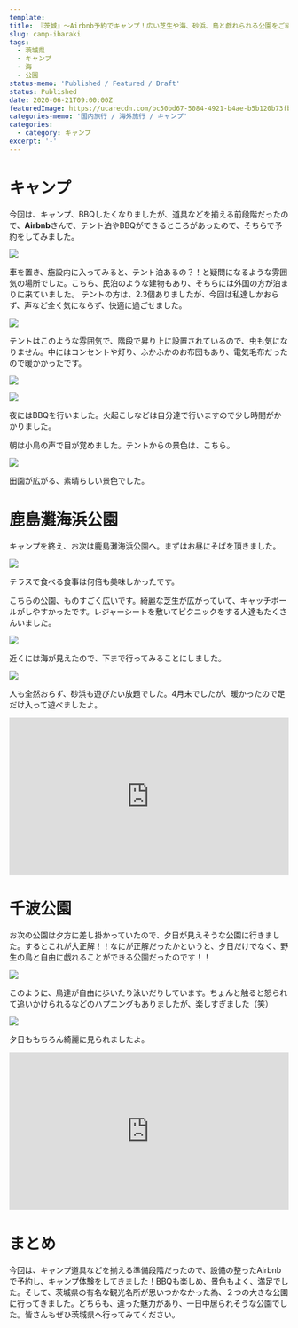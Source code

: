 ```yaml
---
template: 
title: 『茨城』〜Airbnb予約でキャンプ！広い芝生や海、砂浜、鳥と戯れられる公園をご紹介〜
slug: camp-ibaraki
tags:
  - 茨城県
  - キャンプ
  - 海
  - 公園
status-memo: 'Published / Featured / Draft'
status: Published
date: 2020-06-21T09:00:00Z
featuredImage: https://ucarecdn.com/bc50bd67-5084-4921-b4ae-b5b120b73fb1/-/preview/-/enhance/50/
categories-memo: '国内旅行 / 海外旅行 / キャンプ'
categories:
  - category: キャンプ
excerpt: '-'
---
```


# キャンプ

今回は、キャンプ、BBQしたくなりましたが、道具などを揃える前段階だったので、**Airbnb**さんで、テント泊やBBQができるところがあったので、そちらで予約をしてみました。

![](https://ucarecdn.com/bc50bd67-5084-4921-b4ae-b5b120b73fb1/-/preview/-/enhance/50/)

車を置き、施設内に入ってみると、テント泊あるの？！と疑問になるような雰囲気の場所でした。こちら、民泊のような建物もあり、そちらには外国の方が泊まりに来ていました。
テントの方は、2.3個ありましたが、今回は私達しかおらず、声など全く気にならず、快適に過ごせました。

![](https://ucarecdn.com/6e33bd9e-5536-44c2-a331-a79e406fe137/)

テントはこのような雰囲気で、階段で昇り上に設置されているので、虫も気になりません。中にはコンセントや灯り、ふかふかのお布団もあり、電気毛布だったので暖かかったです。

![](https://ucarecdn.com/96853f47-75e4-442a-a87a-ed4fb51bf83b/)

![](https://ucarecdn.com/38f326f0-deaa-432a-9ec6-e7c7e79a196a/)

夜にはBBQを行いました。火起こしなどは自分達で行いますので少し時間がかかりました。

朝は小鳥の声で目が覚めました。テントからの景色は、こちら。

![](https://ucarecdn.com/643bf043-e5c2-464a-9d81-669aaa855e1e/-/preview/-/enhance/50/)

田園が広がる、素晴らしい景色でした。

# 鹿島灘海浜公園
キャンプを終え、お次は鹿島灘海浜公園へ。まずはお昼にそばを頂きました。

![](https://ucarecdn.com/c335ae12-103c-4179-b1ef-a57ccb20d918/)

テラスで食べる食事は何倍も美味しかったです。

こちらの公園、ものすごく広いです。綺麗な芝生が広がっていて、キャッチボールがしやすかったです。レジャーシートを敷いてピクニックをする人達もたくさんいました。

![](https://ucarecdn.com/dd83b6b3-e236-4c25-8d30-fdfda951345c/-/preview/-/enhance/62/)

近くには海が見えたので、下まで行ってみることにしました。

![](https://ucarecdn.com/4654cd20-a080-4db3-a6ae-1d0790d20834/)

人も全然おらず、砂浜も遊びたい放題でした。4月末でしたが、暖かったので足だけ入って遊べましたよ。

<div style="min-width: 100px;"><div style="left: 0; width: 100%; height: 0; position: relative; padding-bottom: 56.25%;"><iframe src="https://maps.google.com/maps?q=%E3%80%92311-1513%20%E8%8C%A8%E5%9F%8E%E7%9C%8C%E9%89%BE%E7%94%B0%E5%B8%82%E5%A4%A7%E7%AB%B9%EF%BC%93%EF%BC%99%EF%BC%90%20%E9%B9%BF%E5%B3%B6%E7%81%98%E6%B5%B7%E6%B5%9C%E5%85%AC%E5%9C%92&amp;ftid=0x60224eb429e694db%3A0x1400664aca7e1e75&amp;hl=ja-JP&amp;gl=jp&amp;shorturl=1&amp;ie=UTF8&amp;output=embed" style="border: 0; top: 0; left: 0; width: 100%; height: 100%; position: absolute;" allowfullscreen></iframe></div></div>

# 千波公園

お次の公園は夕方に差し掛かっていたので、夕日が見えそうな公園に行きました。するとこれが大正解！！なにが正解だったかというと、夕日だけでなく、野生の鳥と自由に戯れることができる公園だったのです！！

![](https://ucarecdn.com/e70b6ed7-32af-426a-b316-7315dcdd6d94/)

このように、鳥達が自由に歩いたり泳いだりしています。ちょんと触ると怒られて追いかけられるなどのハプニングもありましたが、楽しすぎました（笑）

![](https://ucarecdn.com/e5d0300d-4dc1-4413-ad30-e3f4c84b3a82/)

夕日ももちろん綺麗に見られましたよ。

<div style="min-width: 100px;"><div style="left: 0; width: 100%; height: 0; position: relative; padding-bottom: 56.25%;"><iframe src="https://maps.google.com/maps?q=%E3%80%92310-0851%20%E8%8C%A8%E5%9F%8E%E7%9C%8C%E6%B0%B4%E6%88%B8%E5%B8%82%E5%8D%83%E6%B3%A2%E7%94%BA3080%20%E5%8D%83%E6%B3%A2%E5%85%AC%E5%9C%92&amp;ftid=0x6022245c4e5a14ff%3A0xcc97146256ea7c1d&amp;hl=ja-JP&amp;gl=jp&amp;shorturl=1&amp;ie=UTF8&amp;output=embed" style="border: 0; top: 0; left: 0; width: 100%; height: 100%; position: absolute;" allowfullscreen></iframe></div></div>

# まとめ

今回は、キャンプ道具などを揃える準備段階だったので、設備の整ったAirbnbで予約し、キャンプ体験をしてきました！BBQも楽しめ、景色もよく、満足でした。そして、茨城県の有名な観光名所が思いつかなかった為、２つの大きな公園に行ってきました。どちらも、違った魅力があり、一日中居られそうな公園でした。皆さんもぜひ茨城県へ行ってみてください。